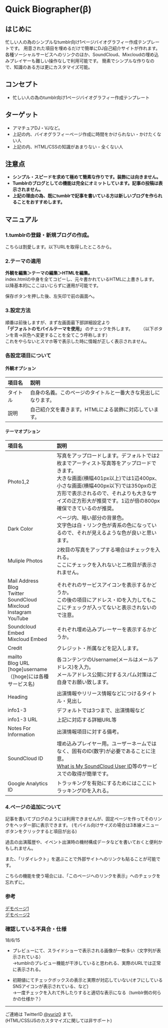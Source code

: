 # Quick Biographer(β)

## はじめに
忙しい人の為のシンプルなtumblr向け1ページバイオグラフィー作成テンプレートです。
用意された項目を埋めるだけで簡単にDJ自己紹介サイトが作れます。
各種ソーシャルサービスへのリンクのほか、SoundCloud、Mixcloudの埋め込みプレイヤーも難しい操作なしで利用可能です。
簡素でシンプルな作りなので、知識のある方は更にカスタマイズ可能。


## コンセプト

* 忙しい人の為のtumblr向け1ページバイオグラフィー作成テンプレート


## ターゲット

* アマチュアDJ・VJなど。
* 上記の内、バイオグラフィーページ作成に時間をかけられない・かけたくない人
* 上記の内、HTML/CSSの知識があまりない・全くない人

## 注意点

* **シンプル・スピードを求めて極めて簡素な作りです。装飾には向きません。**
* **Tumblrのブログとしての機能は完全にオミットしています。記事の投稿は表示されません。**
* **上記の理由の為、既にtumblrで記事を書いている方は新しいブログを作られることをおすすめします。**


## マニュアル

### 1.tumblrの登録・新規ブログの作成。
こちらは割愛します。以下URLを取得したところから。

### 2.テーマの適用
**外観を編集＞テーマの編集＞HTMLを編集。**   
index.htmlの中身を全てコピーし、元々書かれているHTMLに上書きします。  
以降基本的にここはいじらずに運用が可能です。

保存ボタンを押した後、左矢印で前の画面へ。

### 3.設定方法
順番は前後しますが、まず左画面最下部詳細設定より  
**「デフォルトのモバイルテーマを使用」** のチェックを外します。　　
（以下ボタンを青→灰色へ変更することを全てこう呼称します）  
これをやらないとスマホ等で表示した時に情報が正しく表示されません。


### 各設定項目について

#### 外観オプション


|項目名          |説明          |
|:--------------|:------------|
| タイトル       |自身の名義。このページのタイトルと一番大きな見出しになります。| 
| 説明          |自己紹介文を書きます。HTMLによる装飾に対応しています。  | 

#### テーマオプション

|項目名          |説明          |
|:--------------|:------------|
| Photo1,2       |写真をアップロードします。デフォルトでは2枚までアーティスト写真等をアップロードできます。<br>大きな画面(横幅401px以上)では1辺400px、小さな画面(横幅400px以下)では350pxの正方形で表示されるので、それよりも大きなサイズの正方形大が推奨です。1辺が倍の800px確保できているのが推奨。| 
| Dark Color    | ページ内、暗い部分の背景色。<br>文字色は白・リンク色が青系の色になっているので、それが見えるような色が良いと思います。  | 
| Muliple Photos | 2枚目の写真をアップする場合はチェックを入れる。<br>ここにチェックを入れないと二枚目が表示されません。| 
| Mail Address<br>Blog<br>Twitter<br>SoundCloud<br>Mixcloud<br>Instagram<br>YouTube  |それぞれのサービスアイコンを表示するかどうか。<br>この後の項目にアドレス・IDを入力してもここにチェックが入ってないと表示されないので注意。| 
|Soundcloud Embed<br>Mixcloud Embed| それぞれ埋め込みプレーヤーを表示するかどうか。 | 
|Credit       | クレジット・所属などを記入します。    | 
| mailto<br>Blog URL<br>[hoge]username<br>（[hoge]には各種サービス名)       |各コンテンツのUsername(メールはメールアドレス)を入力。<br>メールアドレス公開に対するスパム対策はご自身でお願い致します。| 
| Heading       | 出演情報やリリース情報などにつけるタイトル・見出し    | 
| info1-3       | デフォルトでは3つまで、出演情報など    | 
| info1-3 URL       | 上記に対応する詳細URL等    | 
|Notes For Information|出演情報項目に対する備考。|
|SoundCloud ID|埋め込みプレイヤー用。ユーザーネームではなく、固有のID(数字)が必要であることに注意。<br>[What is My SoundCloud User ID](https://helgesverre.com/soundcloud/)等のサービスでの取得が簡単です。|
|Google Analytics ID|トラッキングを有効にするためにはここにトラッキングIDを入れる。|


### 4.ページの追加について

記事を書いてブログのようには利用できませんが、固定ページを作ってそのリンクをヘッダー部に表示できます。
(モバイル向けサイズの場合は3本線メニューボタンをクリックすると項目が出る)

過去の出演履歴や、イベント出演時の機材構成データなどを書いておくと便利かもしれません。

また、「リダイレクト」を選ぶことで外部サイトへのリンクも貼ることが可能です。

こちらの機能を使う場合には、「このページへのリンクを表示」へのチェックを忘れずに。


### 参考 
[デモページ1](https://qb-demo1.tumblr.com)  
[デモページ2](https://qb-demo2.tumblr.com)

### 確認している不具合・仕様
18/6/15 
* プレビューにて、スライドショーで表示される画像が一枚多い（文字列が表示されている）  
→tumblrのプレビュー機能が干渉していると思われる、実際のURLでは正常に表示される。

* 初期値にてチェックボックスの表示と実際が対応していない(オフにしているSNSアイコンが表示されている、など)  
→一度チェックを入れて外したりすると適切な表示になる（tumblr側の何らかの仕様か？）



---

ご連絡は TwitterID [@yuriz0](https://twitter.com/yuriz0) まで。  
(HTML/CSS/JSのカスタマイズに関しては非サポート)
